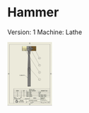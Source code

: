# Hammer
Version: 1
Machine: Lathe

<img src="https://raw.githubusercontent.com/FabLab-Halmstad/WEDU/refs/heads/main/_Img/HM1.jpg" width=20% />